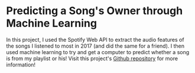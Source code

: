 # Predicting a Song's Owner through Machine Learning 
In this project, I used the Spotify Web API to extract the audio features of the songs I listened to most in 2017 (and did the same for a friend). I then used machine learning to try and get a computer to predict whether a song is from my playlist or his! Visit this project's [Github repository](https://github.com/nadintamer/SpotifyPredictML) for more information! 

